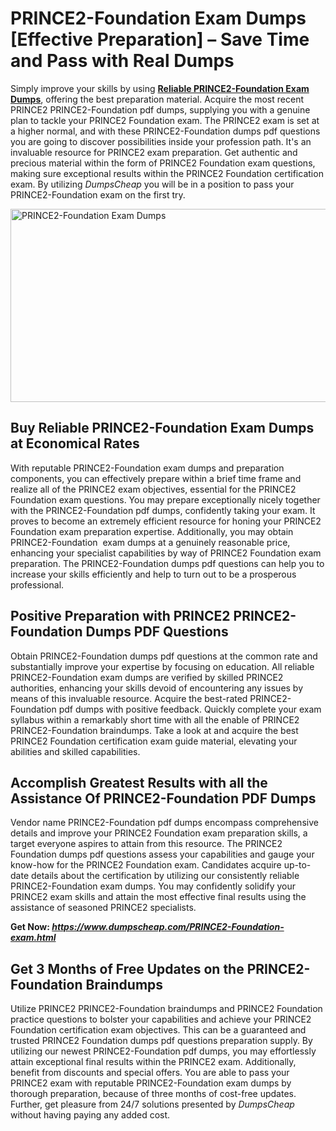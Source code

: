 <h1><strong>PRINCE2-Foundation Exam Dumps [Effective Preparation] &ndash; Save Time and Pass with Real Dumps</strong></h1>
<p>Simply improve your skills by using <a href="https://www.dumpscheap.com/PRINCE2-Foundation-exam.html"><strong>Reliable PRINCE2-Foundation Exam Dumps</strong></a>, offering the best preparation material. Acquire the most recent PRINCE2 PRINCE2-Foundation pdf dumps, supplying you with a genuine plan to tackle your PRINCE2 Foundation exam. The PRINCE2 exam is set at a higher normal, and with these PRINCE2-Foundation dumps pdf questions you are going to discover possibilities inside your profession path. It's an invaluable resource for PRINCE2 exam preparation. Get authentic and precious material within the form of PRINCE2 Foundation exam questions, making sure exceptional results within the PRINCE2 Foundation certification exam. By utilizing <em>DumpsCheap</em> you will be in a position to pass your PRINCE2-Foundation exam on the first try.&nbsp;</p>
<p><img src="https://i.ibb.co/T21TtkZ/Muzammil-Dumps-Cheap-PRINCE2-Foundation.png" alt="PRINCE2-Foundation Exam Dumps" width="550" height="309" /></p>
<h2><strong>Buy Reliable PRINCE2-Foundation Exam Dumps at Economical Rates</strong></h2>
<p>With reputable PRINCE2-Foundation exam dumps and preparation components, you can effectively prepare within a brief time frame and realize all of the PRINCE2 exam objectives, essential for the PRINCE2 Foundation exam questions. You may prepare exceptionally nicely together with the PRINCE2-Foundation pdf dumps, confidently taking your exam. It proves to become an extremely efficient resource for honing your PRINCE2 Foundation exam preparation expertise. Additionally, you may obtain PRINCE2-Foundation&nbsp; exam dumps at a genuinely reasonable price, enhancing your specialist capabilities by way of PRINCE2 Foundation exam preparation. The PRINCE2-Foundation dumps pdf questions can help you to increase your skills efficiently and help to turn out to be a prosperous professional.&nbsp;</p>
<h2><strong>Positive Preparation with PRINCE2 PRINCE2-Foundation Dumps PDF Questions</strong></h2>
<p>Obtain PRINCE2-Foundation dumps pdf questions at the common rate and substantially improve your expertise by focusing on education. All reliable PRINCE2-Foundation exam dumps are verified by skilled PRINCE2 authorities, enhancing your skills devoid of encountering any issues by means of this invaluable resource. Acquire the best-rated PRINCE2-Foundation pdf dumps with positive feedback. Quickly complete your exam syllabus within a remarkably short time with all the enable of PRINCE2 PRINCE2-Foundation braindumps. Take a look at and acquire the best PRINCE2 Foundation certification exam guide material, elevating your abilities and skilled capabilities.</p>
<h2><strong>Accomplish Greatest Results with all the Assistance Of PRINCE2-Foundation PDF Dumps</strong></h2>
<p>Vendor name PRINCE2-Foundation pdf dumps encompass comprehensive details and improve your PRINCE2 Foundation exam preparation skills, a target everyone aspires to attain from this resource. The PRINCE2 Foundation dumps pdf questions assess your capabilities and gauge your know-how for the PRINCE2 Foundation exam. Candidates acquire up-to-date details about the certification by utilizing our consistently reliable PRINCE2-Foundation exam dumps. You may confidently solidify your PRINCE2 exam skills and attain the most effective final results using the assistance of seasoned PRINCE2 specialists.</p>
<p><strong>Get Now:&nbsp;<a href="https://www.dumpscheap.com/PRINCE2-Foundation-exam.html"><em>https://www.dumpscheap.com/PRINCE2-Foundation-exam.html</em></a></strong></p>
<h2><strong>Get 3 Months of Free Updates on the PRINCE2-Foundation Braindumps</strong></h2>
<p>Utilize PRINCE2 PRINCE2-Foundation braindumps and PRINCE2 Foundation practice questions to bolster your capabilities and achieve your PRINCE2 Foundation certification exam objectives. This can be a guaranteed and trusted PRINCE2 Foundation dumps pdf questions preparation supply. By utilizing our newest PRINCE2-Foundation pdf dumps, you may effortlessly attain exceptional final results within the PRINCE2 exam. Additionally, benefit from discounts and special offers. You are able to pass your PRINCE2 exam with reputable PRINCE2-Foundation exam dumps by thorough preparation, because of three months of cost-free updates. Further, get pleasure from 24/7 solutions presented by <em>DumpsCheap</em> without having paying any added cost.</p>
